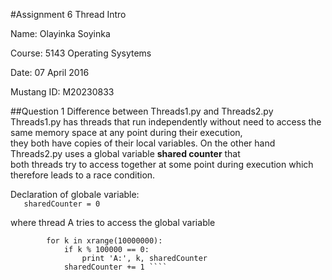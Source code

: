 #Assignment 6 Thread Intro

Name: Olayinka Soyinka 

Course: 5143 Operating Sysytems 

Date: 07 April 2016

Mustang ID: M20230833

##Question 1
Difference between Threads1.py and Threads2.py
Threads1.py has threads that run independently without need to access the same memory space at any point during their execution,  
they both have copies of their local variables. On the other hand Threads2.py uses a global variable **shared counter** that  
both threads try to access together at some point during execution which therefore leads to a race condition.  

Declaration of globale variable:  
````    sharedCounter = 0 ````
    
where thread A tries to access the global variable  
````    global sharedCounter  
        for k in xrange(10000000):  
            if k % 100000 == 0:  
                print 'A:', k, sharedCounter  
            sharedCounter += 1 ````

